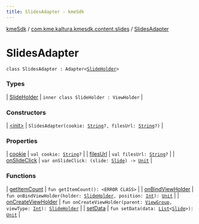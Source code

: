 ```yaml
---
title: SlidesAdapter - kmeSdk
---
```


[kmeSdk](../../index.html) / [com.kme.kaltura.kmesdk.content.slides](../index.html) / [SlidesAdapter](./index.html)

# SlidesAdapter

`class SlidesAdapter : Adapter<`[`SlideHolder`](-slide-holder/index.html)`>`

### Types

| [SlideHolder](-slide-holder/index.html) | `inner class SlideHolder : ViewHolder` |

### Constructors

| [&lt;init&gt;](-init-.html) | `SlidesAdapter(cookie: `[`String`](https://kotlinlang.org/api/latest/jvm/stdlib/kotlin/-string/index.html)`?, filesUrl: `[`String`](https://kotlinlang.org/api/latest/jvm/stdlib/kotlin/-string/index.html)`?)` |

### Properties

| [cookie](cookie.html) | `val cookie: `[`String`](https://kotlinlang.org/api/latest/jvm/stdlib/kotlin/-string/index.html)`?` |
| [filesUrl](files-url.html) | `val filesUrl: `[`String`](https://kotlinlang.org/api/latest/jvm/stdlib/kotlin/-string/index.html)`?` |
| [onSlideClick](on-slide-click.html) | `var onSlideClick: (slide: `[`Slide`](../../com.kme.kaltura.kmesdk.ws.message.module/-kme-active-content-module-message/-active-content-payload/-slide/index.html)`) -> `[`Unit`](https://kotlinlang.org/api/latest/jvm/stdlib/kotlin/-unit/index.html) |

### Functions

| [getItemCount](get-item-count.html) | `fun getItemCount(): <ERROR CLASS>` |
| [onBindViewHolder](on-bind-view-holder.html) | `fun onBindViewHolder(holder: `[`SlideHolder`](-slide-holder/index.html)`, position: `[`Int`](https://kotlinlang.org/api/latest/jvm/stdlib/kotlin/-int/index.html)`): `[`Unit`](https://kotlinlang.org/api/latest/jvm/stdlib/kotlin/-unit/index.html) |
| [onCreateViewHolder](on-create-view-holder.html) | `fun onCreateViewHolder(parent: `[`ViewGroup`](https://developer.android.com/reference/android/view/ViewGroup.html)`, viewType: `[`Int`](https://kotlinlang.org/api/latest/jvm/stdlib/kotlin/-int/index.html)`): `[`SlideHolder`](-slide-holder/index.html) |
| [setData](set-data.html) | `fun setData(data: `[`List`](https://kotlinlang.org/api/latest/jvm/stdlib/kotlin.collections/-list/index.html)`<`[`Slide`](../../com.kme.kaltura.kmesdk.ws.message.module/-kme-active-content-module-message/-active-content-payload/-slide/index.html)`>): `[`Unit`](https://kotlinlang.org/api/latest/jvm/stdlib/kotlin/-unit/index.html) |

